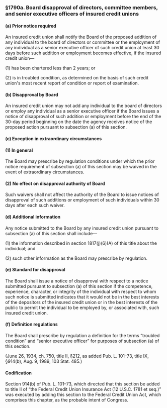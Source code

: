 ### §1790a. Board disapproval of directors, committee members, and senior executive officers of insured credit unions ###

#### (a) Prior notice required ####

An insured credit union shall notify the Board of the proposed addition of any individual to the board of directors or committee or the employment of any individual as a senior executive officer of such credit union at least 30 days before such addition or employment becomes effective, if the insured credit union—

(1) has been chartered less than 2 years; or

(2) is in troubled condition, as determined on the basis of such credit union's most recent report of condition or report of examination.

#### (b) Disapproval by Board ####

An insured credit union may not add any individual to the board of directors or employ any individual as a senior executive officer if the Board issues a notice of disapproval of such addition or employment before the end of the 30-day period beginning on the date the agency receives notice of the proposed action pursuant to subsection (a) of this section.

#### (c) Exception in extraordinary circumstances ####

#### (1) In general ####

The Board may prescribe by regulation conditions under which the prior notice requirement of subsection (a) of this section may be waived in the event of extraordinary circumstances.

#### (2) No effect on disapproval authority of Board ####

Such waivers shall not affect the authority of the Board to issue notices of disapproval of such additions or employment of such individuals within 30 days after each such waiver.

#### (d) Additional information ####

Any notice submitted to the Board by any insured credit union pursuant to subsection (a) of this section shall include—

(1) the information described in section 1817(j)(6)(A) of this title about the individual; and

(2) such other information as the Board may prescribe by regulation.

#### (e) Standard for disapproval ####

The Board shall issue a notice of disapproval with respect to a notice submitted pursuant to subsection (a) of this section if the competence, experience, character, or integrity of the individual with respect to whom such notice is submitted indicates that it would not be in the best interests of the depositors of the insured credit union or in the best interests of the public to permit the individual to be employed by, or associated with, such insured credit union.

#### (f) Definition regulations ####

The Board shall prescribe by regulation a definition for the terms “troubled condition” and “senior executive officer” for purposes of subsection (a) of this section.

(June 26, 1934, ch. 750, title II, §212, as added Pub. L. 101–73, title IX, §914(b), Aug. 9, 1989, 103 Stat. 485.)

#### Codification ####

Section 914(b) of Pub. L. 101–73, which directed that this section be added to title II of “the Federal Credit Union Insurance Act (12 U.S.C. 1781 et seq.)” was executed by adding this section to the Federal Credit Union Act, which comprises this chapter, as the probable intent of Congress.